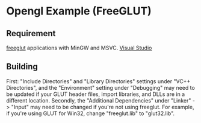 # Opengl Example (FreeGLUT)

## Requirement
[freeglut](http://freeglut.sourceforge.net/) applications with MinGW and MSVC.
[Visual Studio](https://visualstudio.microsoft.com/pt-br/)

## Building

First: "Include Directories" and "Library Directories"
settings under "VC++ Directories", and the "Environment" setting under "Debugging" may need to be updated if your GLUT
header files, import libraries, and DLLs are in a different location. Secondly, the "Additional Dependencies" under
"Linker" -> "Input" may need to be changed if you're not using freeglut. For example, if you're using GLUT for Win32,
change "freeglut.lib" to "glut32.lib".
